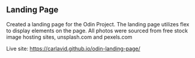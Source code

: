 ## Landing Page 
Created a landing page for the Odin Project. The landing page utilizes flex to display elements on the page. All photos were sourced from free stock image hosting sites, unsplash.com and pexels.com

Live site: https://carlavid.github.io/odin-landing-page/